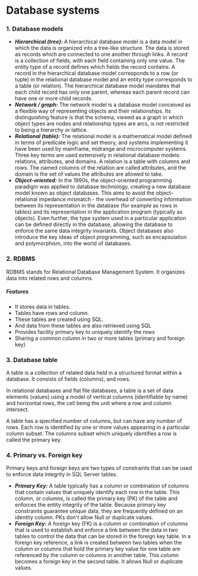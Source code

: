 # Database systems

### 1. Database models
 * *__Hierarchical (tree):__* A hierarchical database model is a data model in which the data is organized into a tree-like structure. The data is stored as records which are connected to one another through links. A record is a collection of fields, with each field containing only one value. The entity type of a record defines which fields the record contains. A record in the hierarchical database model corresponds to a row (or tuple) in the relational database model and an entity type corresponds to a table (or relation). The hierarchical database model mandates that each child record has only one parent, whereas each parent record can have one or more child records.
 * *__Network / graph:__* The network model is a database model conceived as a flexible way of representing objects and their relationships. Its distinguishing feature is that the schema, viewed as a graph in which object types are nodes and relationship types are arcs, is not restricted to being a hierarchy or lattice.
 * *__Relational (table):__* The relational model is a mathematical model defined in terms of predicate logic and set theory, and systems implementing it have been used by mainframe, midrange and microcomputer systems. Three key terms are used extensively in relational database models: relations, attributes, and domains. A relation is a table with columns and rows. The named columns of the relation are called attributes, and the domain is the set of values the attributes are allowed to take.
 * *__Object-oriented:__* In the 1990s, the object-oriented programming paradigm was applied to database technology, creating a new database model known as object databases. This aims to avoid the object-relational impedance mismatch - the overhead of converting information between its representation in the database (for example as rows in tables) and its representation in the application program (typically as objects). Even further, the type system used in a particular application can be defined directly in the database, allowing the database to enforce the same data integrity invariants. Object databases also introduce the key ideas of object programming, such as encapsulation and polymorphism, into the world of databases.
 
 ### 2. RDBMS
RDBMS stands for Relational Database Management System. It organizes data into related rows and columns.
##### Features
* It stores data in tables.
* Tables have rows and column. 
* These tables are created using SQL. 
* And data from these tables are also retrieved using SQL
* Provides facility primary key to uniquely identify the rows
* Sharing a common column in two or more tables (primary and foreign key)

### 3. Database table
A table is a collection of related data held in a structured format within a database. It consists of fields (columns), and rows.

In relational databases and flat file databases, a table is a set of data elements (values) using a model of vertical columns (identifiable by name) and horizontal rows, the cell being the unit where a row and column intersect.

A table has a specified number of columns, but can have any number of rows. Each row is identified by one or more values appearing in a particular column subset. The columns subset which uniquely identifies a row is called the primary key.

### 4. Primary vs. Foreign key
Primary keys and foreign keys are two types of constraints that can be used to enforce data integrity in SQL Server tables.
* *__Primary Key:__* A table typically has a column or combination of columns that contain values that uniquely identify each row in the table. This column, or columns, is called the primary key (PK) of the table and enforces the entity integrity of the table. Because primary key constraints guarantee unique data, they are frequently defined on an identity column. PKs don't allow Null or duplicate values.
* *__Foreign Key:__* A foreign key (FK) is a column or combination of columns that is used to establish and enforce a link between the data in two tables to control the data that can be stored in the foreign key table. In a foreign key reference, a link is created between two tables when the column or columns that hold the primary key value for one table are referenced by the column or columns in another table. This column becomes a foreign key in the second table. It allows Null or duplicate values.